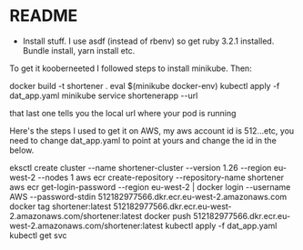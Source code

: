 # README

* Install stuff. I use asdf (instead of rbenv) so get ruby 3.2.1 installed. Bundle install, yarn install etc.

To get it kooberneeted I followed steps to install minikube. Then:

docker build -t shortener .
eval $(minikube docker-env)
kubectl apply -f dat_app.yaml
minikube service shortenerapp --url

that last one tells you the local url where your pod is running

Here's the steps I used to get it on AWS, my aws account id is 512...etc, you need to change dat_app.yaml to point at yours and change the id in the below.

eksctl create cluster --name shortener-cluster --version 1.26 --region eu-west-2 --nodes 1
aws ecr create-repository --repository-name shortener
aws ecr get-login-password --region eu-west-2 | docker login --username AWS --password-stdin 512182977566.dkr.ecr.eu-west-2.amazonaws.com
docker tag shortener:latest 512182977566.dkr.ecr.eu-west-2.amazonaws.com/shortener:latest
docker push 512182977566.dkr.ecr.eu-west-2.amazonaws.com/shortener:latest
kubectl apply -f dat_app.yaml
kubectl get svc

